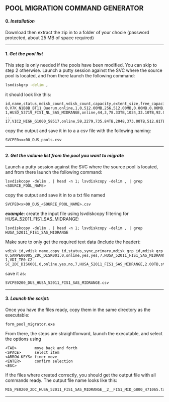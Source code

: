 
## POOL MIGRATION COMMAND GENERATOR

#### 0. _Installation_
Download then extract the zip in to a folder of your chocie (password protected, about 25 MB of space required)
***
#### 1. _Get the pool list_
This step is only needed if the pools have been modified. You can skip to step 2 otherwise.
Launch a putty session against the SVC where the source pool is located, and from there launch the following command:


```bash
lsmdiskgrp -delim ,
```
it should look like this:

```CSV
id,name,status,mdisk_count,vdisk_count,capacity,extent_size,free_capacity,virtual_capacity,used_capacity,real_capacity,overallocation,warning,easy_tier,easy_tier_status,compression_active,compression_virtual_capacity,compression_compressed_capacity,compression_uncompressed_capacity,parent_mdisk_grp_id,parent_mdisk_grp_name,child_mdisk_grp_count,child_mdisk_grp_capacity,type,encrypt,owner_type,site_id,site_name
0,V7K_N1B8B_BT11_Quorum,online,1,0,512.00MB,256,512.00MB,0.00MB,0.00MB,0.00MB,0,80,off,inactive,no,0.00MB,0.00MB,0.00MB,0,V7K_N1B8B_BT11_Quorum,0,0.00MB,parent,no,none,,
1,HUSD_53719_FIS1_NL_SAS_MIDRANGE,online,44,3,78.33TB,1024,33.10TB,92.07TB,43.39TB,45.24TB,117,80,on,balanced,no,0.00MB,0.00MB,0.00MB,1,HUSD_53719_FIS1_NL_SAS_MIDRANGE,0,0.00MB,parent,no,none,,
...
17,VIC2_HIGH_G1000_58517,online,59,2279,735.84TB,2048,373.00TB,512.81TB,353.81TB,359.75TB,69,80,on,active,no,0.00MB,0.00MB,0.00MB,17,VIC2_HIGH_G1000_58517,0,0.00MB,parent,no,none,,
```

copy the output and save it in to a a csv file with the following naming:

```
SVCPE0<x>00_DUS_pools.csv
```

***
#### 2. _Get the volume list from the pool you want to migrate_


Launch a putty session against the SVC where the source pool is located, and from there launch the following command:

```
lsvdiskcopy -delim , | head -n 1; lsvdiskcopy -delim , | grep <SOURCE_POOL_NAME>
```


copy the output and save it in to a txt file named

```
SVCPE0<x>00_DUS_<SOURCE_POOL_NAME>.csv
```

_**example**_: create the input file using lsvdiskcopy filtering for HUSA_52011_FIS1_SAS_MIDRANGE:

```
lsvdiskcopy -delim , | head -n 1; lsvdiskcopy -delim , | grep HUSA_52011_FIS1_SAS_MIDRANGE
```
Make sure to only get the required text data (include the header):
```
vdisk_id,vdisk_name,copy_id,status,sync,primary,mdisk_grp_id,mdisk_grp_name,capacity,type,se_copy,easy_tier,easy_tier_status,compressed_copy,parent_mdisk_grp_id,parent_mdisk_grp_name,encrypt
0,SANPE00005_2DC_DISK001,0,online,yes,yes,7,HUSA_52011_FIS1_SAS_MIDRANGE,10.00GB,striped,yes,on,balanced,no,7,HUSA_52011_FIS1_SAS_MIDRANGE,no
1,VDI_TE0-C2-SC_2DC_DISK001,0,online,yes,no,7,HUSA_52011_FIS1_SAS_MIDRANGE,2.00TB,striped,yes,on,balanced,no,7,HUSA_52011_FIS1_SAS_MIDRANGE,no
```
save it as:
```
SVCPE0200_DUS_HUSA_52011_FIS1_SAS_MIDRANGE.csv
```


***
#### 3. _Launch the script:_

Once you have the files ready, copy them in the same directory as the executable:

```
form_pool_migrator.exe
```
From there, the steps are straightforward, launch the executable, and select the options using 
```
<TAB>        move back and forth
<SPACE>      select item
<ARROW-KEYS> finer move
<ENTER>      confirm selection
<ESC> 
```
If the files where created correctly, you should get the output file with all commands ready. 
The output file name looks like this:

```
MIG_PE0200_2DC_HUSA_52011_FIS1_SAS_MIDRANGE__2__FIS1_MID_G800_471065.txt
```

***



